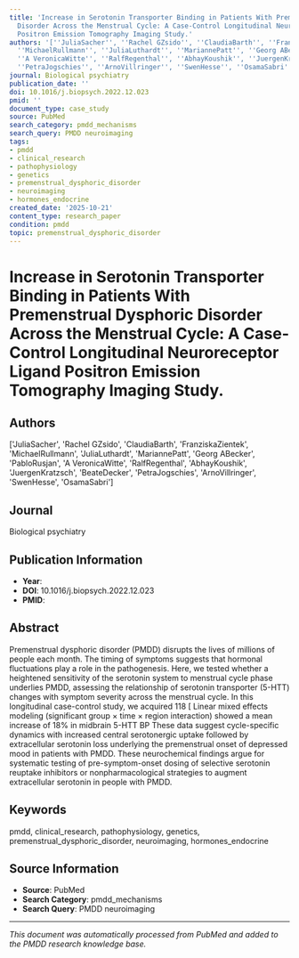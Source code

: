 ```yaml
---
title: 'Increase in Serotonin Transporter Binding in Patients With Premenstrual Dysphoric
  Disorder Across the Menstrual Cycle: A Case-Control Longitudinal Neuroreceptor Ligand
  Positron Emission Tomography Imaging Study.'
authors: '[''JuliaSacher'', ''Rachel GZsido'', ''ClaudiaBarth'', ''FranziskaZientek'',
  ''MichaelRullmann'', ''JuliaLuthardt'', ''MariannePatt'', ''Georg ABecker'', ''PabloRusjan'',
  ''A VeronicaWitte'', ''RalfRegenthal'', ''AbhayKoushik'', ''JuergenKratzsch'', ''BeateDecker'',
  ''PetraJogschies'', ''ArnoVillringer'', ''SwenHesse'', ''OsamaSabri'']'
journal: Biological psychiatry
publication_date: ''
doi: 10.1016/j.biopsych.2022.12.023
pmid: ''
document_type: case_study
source: PubMed
search_category: pmdd_mechanisms
search_query: PMDD neuroimaging
tags:
- pmdd
- clinical_research
- pathophysiology
- genetics
- premenstrual_dysphoric_disorder
- neuroimaging
- hormones_endocrine
created_date: '2025-10-21'
content_type: research_paper
condition: pmdd
topic: premenstrual_dysphoric_disorder
---
```


# Increase in Serotonin Transporter Binding in Patients With Premenstrual Dysphoric Disorder Across the Menstrual Cycle: A Case-Control Longitudinal Neuroreceptor Ligand Positron Emission Tomography Imaging Study.

## Authors
['JuliaSacher', 'Rachel GZsido', 'ClaudiaBarth', 'FranziskaZientek', 'MichaelRullmann', 'JuliaLuthardt', 'MariannePatt', 'Georg ABecker', 'PabloRusjan', 'A VeronicaWitte', 'RalfRegenthal', 'AbhayKoushik', 'JuergenKratzsch', 'BeateDecker', 'PetraJogschies', 'ArnoVillringer', 'SwenHesse', 'OsamaSabri']

## Journal
Biological psychiatry

## Publication Information
- **Year**: 
- **DOI**: 10.1016/j.biopsych.2022.12.023
- **PMID**: 

## Abstract
Premenstrual dysphoric disorder (PMDD) disrupts the lives of millions of people each month. The timing of symptoms suggests that hormonal fluctuations play a role in the pathogenesis. Here, we tested whether a heightened sensitivity of the serotonin system to menstrual cycle phase underlies PMDD, assessing the relationship of serotonin transporter (5-HTT) changes with symptom severity across the menstrual cycle. In this longitudinal case-control study, we acquired 118 [ Linear mixed effects modeling (significant group × time × region interaction) showed a mean increase of 18% in midbrain 5-HTT BP These data suggest cycle-specific dynamics with increased central serotonergic uptake followed by extracellular serotonin loss underlying the premenstrual onset of depressed mood in patients with PMDD. These neurochemical findings argue for systematic testing of pre-symptom-onset dosing of selective serotonin reuptake inhibitors or nonpharmacological strategies to augment extracellular serotonin in people with PMDD.

## Keywords
pmdd, clinical_research, pathophysiology, genetics, premenstrual_dysphoric_disorder, neuroimaging, hormones_endocrine

## Source Information
- **Source**: PubMed
- **Search Category**: pmdd_mechanisms
- **Search Query**: PMDD neuroimaging

---
*This document was automatically processed from PubMed and added to the PMDD research knowledge base.*
